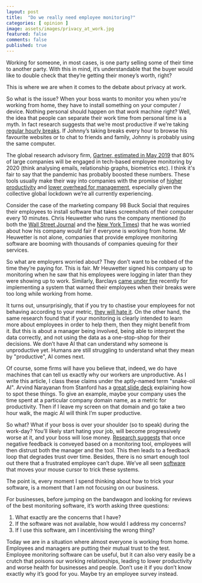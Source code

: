 ```yaml
---
layout: post
title:  "Do we really need employee monitoring?"
categories: [ opinion ]
image: assets/images/privacy_at_work.jpg
featured: false
comments: false
published: true
---
```


Working for someone, in most cases, is one party selling some of their time to another party. With this in mind, it’s understandable that the buyer would like to double check that they’re getting their money’s worth, right?

This is where we are when it comes to the debate about privacy at work. 

So what is the issue? When your boss wants to monitor you when you're working from home, they have to install something on your computer / device. Nothing personal should happen on that *work* machine right? Well, the idea that people can separate their work time from personal time is a myth. In fact research suggests that we’re most productive if we’re taking [regular hourly breaks](https://www.theatlantic.com/business/archive/2014/09/science-tells-you-how-many-minutes-should-you-take-a-break-for-work-17/380369/). If Johnny’s taking breaks every hour to browse his favourite websites or to chat to friends and family, Johnny is probably using the same computer. 

The global research advisory firm, [Gartner, estimated in May 2019](https://www.gartner.com/smarterwithgartner/the-future-of-employee-monitoring/)  that 80% of large companies will be engaged in tech-based employee monitoring by 2020 (think analysing emails, relationship graphs, biometrics etc). I think it's fair to say that the pandemic has probably boosted these numbers. These tools usually make their way into companies with the promise of [higher productivity](https://www.worktime.com/2019-corporate-employee-monitoring-trends) and [lower overhead for management](https://activtrak.com/), especially given the collective global lockdown we’re all currently experiencing.  

Consider the case of the marketing company 98 Buck Social that requires their employees to install software that takes screenshots of their computer every 10 minutes. Chris Heuwetter who runs the company mentioned (to both the [Wall Street Journal](https://www.wsj.com/articles/youre-working-from-home-but-your-company-is-still-watching-you-11587202201) and the [New York Times](https://www.nytimes.com/2020/05/06/technology/employee-monitoring-work-from-home-virus.html)) that he was worried about how his company would fair if everyone is working from home. Mr Heuwetter is not alone, companies that provide employee monitoring software are booming with thousands of companies queuing for their services. 

So what are employers worried about? They don’t want to be robbed of the time they’re paying for. This is fair. Mr Heuwetter signed his company up to monitoring when he saw that his employees were logging in later than they were showing up to work. Similarly, Barclays [came under fire](https://www.bbc.co.uk/news/business-51570401) recently for implementing a system that warned their employees when their breaks were too long while working from home. 

It turns out, unsurprisingly, that if you try to chastise your employees for not behaving according to your metric, [they will hate it](https://www.sciencedirect.com/science/article/pii/S0007681317301611). On the other hand, the same research found that if your monitoring is clearly intended to learn more about employees in order to help them, then they might benefit from it. But this is about a manager being involved, being able to interpret the data correctly, and not using the data as a one-stop-shop for their decisions. We don’t have AI that can understand why someone is unproductive yet. Humans are still struggling to understand what they mean by "productive", AI comes next. 

Of course, some firms will have you believe that, indeed, we do have machines that can tell us exactly why our workers are unproductive. As I write this article, I class these claims under the aptly-named term "snake-oil AI". Arvind Narayanan from Stanford has a [great slide deck](https://www.cs.princeton.edu/~arvindn/talks/MIT-STS-AI-snakeoil.pdf) explaining how to spot these things. To give an example, maybe your company uses the time spent at a particular company domain name, as a metric for productivity. Then if I leave my screen on that domain and go take a two hour walk, the magic AI will think I’m super productive. 

So what? What if your boss is over your shoulder (so to speak) during the work-day? You’ll likely start hating your job, will become progressively worse at it, and your boss will lose money. [Research suggests](https://www.tandfonline.com/doi/abs/10.1080/00236561003654776) that once negative feedback is conveyed based on a monitoring tool, employees will then distrust both the manager and the tool. This then leads to a feedback loop that degrades trust over time. Besides, there is no smart enough tool out there that a frustrated employee can’t dupe. We’ve all seen [software](https://www.kickidler.com/how-to-cheat-time-tracking.html) that moves your mouse cursor to trick these systems. 

The point is, every moment I spend thinking about how to trick your software, is a moment that I am not focusing on our business. 

For businesses, before jumping on the bandwagon and looking for reviews of the best monitoring software, it’s worth asking three questions:

1. What exactly are the concerns that I have?
2. If the software was not available, how would I address my concerns? 
3. If I use this software, am I incentivising the wrong thing?

Today we are in a situation where almost everyone is working from home. Employees and managers are putting their mutual trust to the test. Employee monitoring software can be useful, but it can also very easily be a crutch that poisons our working relationships, leading to lower productivity and worse health for businesses and people. Don’t use it if you don’t know exactly why it’s good for you. Maybe try an employee survey instead. 
